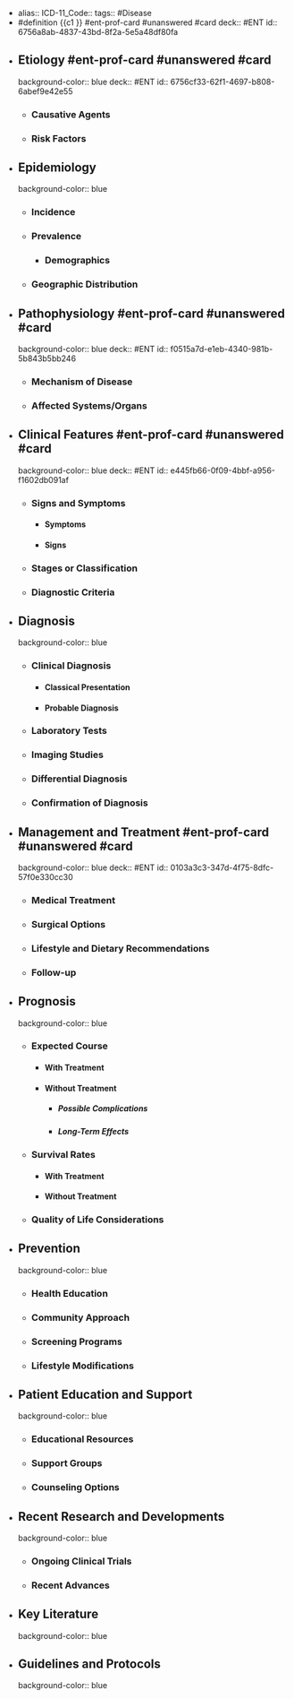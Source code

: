 - alias::
  ICD-11_Code::
  tags:: #Disease
- #definition {{c1 }} #ent-prof-card #unanswered #card
  deck:: #ENT
  id:: 6756a8ab-4837-43bd-8f2a-5e5a48df80fa
- ## Etiology #ent-prof-card #unanswered #card
  background-color:: blue
  deck:: #ENT
  id:: 6756cf33-62f1-4697-b808-6abef9e42e55
  - ### Causative Agents
  - ### Risk Factors
- ## Epidemiology
  background-color:: blue
  - ### Incidence
  - ### Prevalence
    - ### Demographics
  - ### Geographic Distribution
- ## Pathophysiology #ent-prof-card #unanswered #card
  background-color:: blue
  deck:: #ENT
  id:: f0515a7d-e1eb-4340-981b-5b843b5bb246
  - ### Mechanism of Disease
  - ### Affected Systems/Organs
- ## Clinical Features #ent-prof-card #unanswered #card
  background-color:: blue
  deck:: #ENT
  id:: e445fb66-0f09-4bbf-a956-f1602db091af
  - ### Signs and Symptoms
    - #### Symptoms
    - #### Signs
  - ### Stages or Classification
  - ### Diagnostic Criteria
- ## Diagnosis
  background-color:: blue
  - ### Clinical Diagnosis
    - #### Classical Presentation
    - #### Probable Diagnosis
  - ### Laboratory Tests
  - ### Imaging Studies
  - ### Differential Diagnosis
  - ### Confirmation of Diagnosis
- ## Management and Treatment #ent-prof-card #unanswered #card
  background-color:: blue
  deck:: #ENT
  id:: 0103a3c3-347d-4f75-8dfc-57f0e330cc30
  - ### Medical Treatment
  - ### Surgical Options
  - ### Lifestyle and Dietary Recommendations
  - ### Follow-up
- ## Prognosis
  background-color:: blue
  - ### Expected Course
    - #### With Treatment
    - #### Without Treatment
      - ##### Possible Complications
      - ##### Long-Term Effects
  - ### Survival Rates
    - #### With Treatment
    - #### Without Treatment
  - ### Quality of Life Considerations
- ## Prevention
  background-color:: blue
  - ### Health Education
  - ### Community Approach
  - ### Screening Programs
  - ### Lifestyle Modifications
- ## Patient Education and Support
  background-color:: blue
  - ### Educational Resources
  - ### Support Groups
  - ### Counseling Options
- ## Recent Research and Developments
  background-color:: blue
  - ### Ongoing Clinical Trials
  - ### Recent Advances
- ## Key Literature
  background-color:: blue
- ## Guidelines and Protocols
  background-color:: blue
